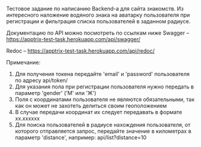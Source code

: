 Тестовое задание по написанию Backend-а для сайта знакомств. Из интересного наложение водяного знака на аватарку пользователя при регистрации и фильтрация списка пользователей в заданном радиусе.

Документацию по API можно посмотреть по ссылкам ниже
Swagger – https://apptrix-test-task.herokuapp.com/api/swagger/

Redoc – https://apptrix-test-task.herokuapp.com/api/redoc/

Примечание:
1. Для получения токена передайте 'email' и 'password' пользователя по адресу api/token/
2. Для указания пола при регистрации пользователя нужно передать в параметр 'gender' ('М' или 'Ж')
3. Поля с координатами пользователя не являются обязательными, так как он может не захотеть делиться своим геоположением
4. В случае передачи координат их следует передавать в формате хх.хххххх
5. Для поиска пользователей в радиусе нахождения пользователя, от которого отправляется запрос, передайте значение в километрах в параметр 'distance', например: api/list?distance=10

